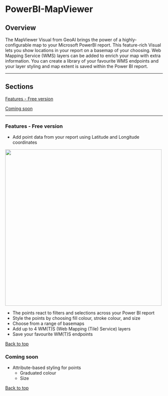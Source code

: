# PowerBI-MapViewer

## Overview

The MapViewer Visual from GeoAI brings the power of a highly-configurable map to your Microsoft PowerBI report. This feature-rich Visual lets you show locations in your report on a basemap of your choosing. Web Mapping Service (WMS) layers can be added to enrich your map with extra information. You can create a library of your favourite WMS endpoints and your layer styling and map extent is saved within the Power BI report.

________________________________

<a name="contents" />

## Sections

[Features - Free version](#section-features-free)

[Coming soon](#section-coming-soon)

________________________________

<a name="section-features-free" />

### Features - Free version

- Add point data from your report using Latitude and Longitude coordinates

<img src="https://github.com/GeoAi-nl/PowerBI-MapViewer/assets/145410383/1f816b2a-82d9-4a00-b879-1fbdc564bf08" width="500" />

- The points react to filters and selections across your Power BI report
- Style the points by choosing fill colour, stroke colour, and size
- Choose from a range of basemaps
- Add up to 4 WM(T)S (Web Mapping (Tile) Service) layers
- Save your favourite WM(T)S endpoints

[Back to top](#contents)

<a name="section-coming-soon" />

### Coming soon
- Attribute-based styling for points
    - Graduated colour
    - Size
 
[Back to top](#contents)

<!---
#### Features - Pro version
- Unlimited WMS layers
- Add features using a WKT (Well-Known Text) column in your data
- Add layers from WFS (Web Feature Services)
- View feature attributes
- Query features using filters and selections across your report
-->
